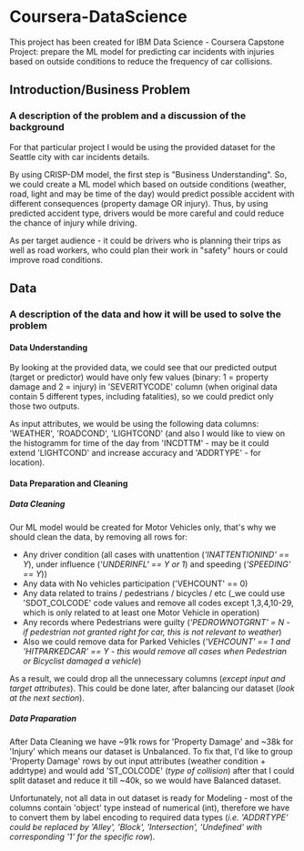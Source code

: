 # Coursera-DataScience
This project has been created for IBM Data Science - Coursera Capstone Project: prepare the ML model for predicting car incidents with injuries based on outside conditions to reduce the frequency of car collisions.

## Introduction/Business Problem
### A description of the problem and a discussion of the background
For that particular project I would be using the provided dataset for the Seattle city with car incidents details.

By using CRISP-DM model, the first step is "Business Understanding". So, we could create a ML model which based on outside conditions (weather, road, light and may be time of the day) would predict possible accident with different consequences (property damage OR injury). Thus, by using predicted accident type, drivers would be more careful and could reduce the chance of injury while driving.

As per target audience - it could be drivers who is planning their trips as well as road workers, who could plan their work in "safety" hours or could improve road conditions.

## Data
### A description of the data and how it will be used to solve the problem
#### Data Understanding
By looking at the provided data, we could see that our predicted output (target or predictor) would have only few values (binary: 1 = property damage and 2 = injury) in 'SEVERITYCODE' column (when original data contain 5 different types, including fatalities), so we could predict only those two outputs.

As input attributes, we would be using the following data columns: 'WEATHER', 'ROADCOND', 'LIGHTCOND' (and also I would like to view on the histogramm for time of the day from 'INCDTTM' - may be it could extend 'LIGHTCOND' and increase accuracy and 'ADDRTYPE' - for location).
#### Data Preparation and Cleaning
##### Data Cleaning
Our ML model would be created for Motor Vehicles only, that's why we should clean the data, by removing all rows for:
 - Any driver condition (all cases with unattention (_'INATTENTIONIND' == Y_), under influence (_'UNDERINFL' == Y or 1_) and speeding (_'SPEEDING' == Y_))
 - Any data with No vehicles participation ('VEHCOUNT' == 0)
 - Any data related to trains / pedestrians / bicycles / etc (_we could use 'SDOT_COLCODE' code values and remove all codes except 1,3,4,10-29, which is only related to at least one Motor Vehicle in operation)
 - Any records where Pedestrians were guilty (_'PEDROWNOTGRNT' = N - if pedestrian not granted right for car, this is not relevant to weather_)
 - Also we could remove data for Parked Vehicles (_'VEHCOUNT' == 1 and 'HITPARKEDCAR' == Y - this would remove all cases when Pedestrian or Bicyclist damaged a vehicle_)

As a result, we could drop all the unnecessary columns (_except input and target attributes_). This could be done later, after balancing our dataset (_look at the next section_).

##### Data Praparation
After Data Cleaning we have ~91k rows for 'Property Damage' and ~38k for 'Injury' which means our dataset is Unbalanced. To fix that, I'd like to group 'Property Damage' rows by out input attributes (weather condition + addrtype) and would add 'ST_COLCODE' (_type of collision_) after that I could split dataset and reduce it till ~40k, so we would have Balanced dataset.

Unfortunately, not all data in out dataset is ready for Modeling - most of the columns contain 'object' type instead of numerical (int), therefore we have to convert them by label encoding to required data types (_i.e. 'ADDRTYPE' could be replaced by 'Alley', 'Block', 'Intersection', 'Undefined' with corresponding '1' for the specific row_).





